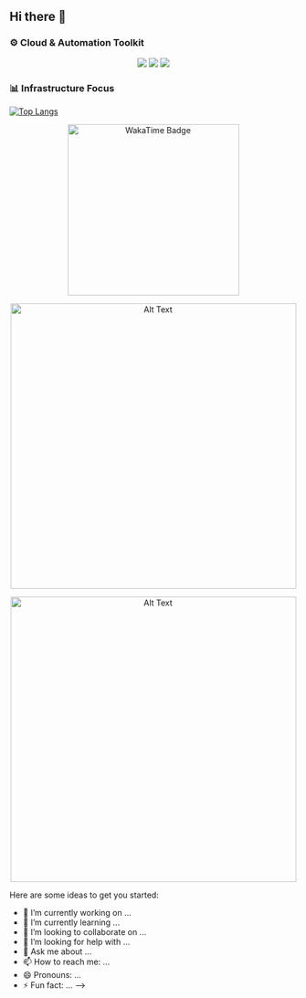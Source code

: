 ## Hi there 👋

### ⚙️ Cloud & Automation Toolkit

<p align="center">
  <img src="https://img.shields.io/badge/AWS-232F3E?style=for-the-badge&logo=amazon-aws&logoColor=white" />
  <img src="https://img.shields.io/badge/Kubernetes-326CE5?style=for-the-badge&logo=kubernetes&logoColor=white" />
  <img src="https://img.shields.io/badge/Terraform-7B42BC?style=for-the-badge&logo=terraform&logoColor=white" />
  </p>
  
### 📊 Infrastructure Focus


[![Top Langs](https://github-readme-stats.vercel.app/api/top-langs/?username=recarmona&layout=compact&hide=html,css,javascript,jupyter%20notebook,c%23,php&langs_count=10)](https://github.com/anuraghazra/github-readme-stats)

<!--
**recarmona/recarmona** is a ✨ _special_ ✨ repository because its `README.md` (this file) appears on your GitHub profile.


### 🏆 Certifications

<p align="center">
  <img src="https://img.shields.io/badge/AWS%20Certified-Solutions%20Architect%20Associate-232F3E?style=for-the-badge&logo=amazon-aws&logoColor=white" />
  <img src="https://img.shields.io/badge/CKAD-Certified%20Kubernetes%20Application%20Developer-326CE5?style=for-the-badge&logo=kubernetes&logoColor=white" />
</p>

## GitHub Trophies
[![trophy](https://github-profile-trophy.vercel.app/?username=recarmona&theme=nord&column=7)](https://github.com/recarmona/github-profile-trophy)
  
⭐️ From [recarmona](https://github.com/recarmona)


<p align="center">
  <img src="https://i.giphy.com/media/v1.Y2lkPTc5MGI3NjExYjVrbHdzd2d5eTdxc3hqYXV6ZW9rZnF0c3cxYXB3NmozZWtrMzZ5OSZlcD12MV9pbnRlcm5hbF9naWZfYnlfaWQmY3Q9Zw/hwvxuIKLEayDS/giphy.gif" alt="nnn00" width="480"/>

</p>
<!-- <p align="center">
  <a href="https://gitroll.io/profile/urjGn35zq48dc4o8Rk8dvenmLpH42" target="_blank"><img width=480 src="https://gitroll.io/api/badges/profiles/v1/urjGn35zq48dc4o8Rk8dvenmLpH42?theme=nord" alt="GitRoll Profile Badge"/></a>
</p> -->

<p align="center">
  <a href="https://wakatime.com/@eeb3dfb4-6a99-4673-8148-202e3cd8f6d2">
    <img src="https://wakatime.com/badge/user/eeb3dfb4-6a99-4673-8148-202e3cd8f6d2.svg" alt="WakaTime Badge" width="300"/>
  </a>
</p>

<p align="center">
  <a href="https://wakatime.com/@eeb3dfb4-6a99-4673-8148-202e3cd8f6d2">
    <img src="https://wakatime.com/share/@rahul_panchal/a00bcbf2-6d50-488d-a70e-e628d0defdf7.png" alt="Alt Text" width="500"/>
  </a>
</p>

<p align="center">
  <a href="https://wakatime.com/@eeb3dfb4-6a99-4673-8148-202e3cd8f6d2">
    <img src="https://wakatime.com/share/@rahul_panchal/8785123b-9320-4117-9c99-689c22fd5c3b.svg" alt="Alt Text" width="500"/>
  </a>
</p>



Here are some ideas to get you started:

- 🔭 I’m currently working on ...
- 🌱 I’m currently learning ...
- 👯 I’m looking to collaborate on ...
- 🤔 I’m looking for help with ...
- 💬 Ask me about ...
- 📫 How to reach me: ...
- 😄 Pronouns: ...
- ⚡ Fun fact: ...
-->
